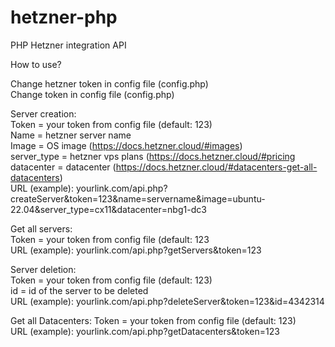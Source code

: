 # hetzner-php
PHP Hetzner integration API

How to use?

Change hetzner token in config file (config.php)<br>
Change token in config file (config.php)<br>

Server creation:<br>
Token = your token from config file (default: 123)<br>
Name = hetzner server name<br>
Image = OS image (https://docs.hetzner.cloud/#images)<br>
server_type = hetzner vps plans (https://docs.hetzner.cloud/#pricing<br>
datacenter = datacenter (https://docs.hetzner.cloud/#datacenters-get-all-datacenters)<br>
URL (example): yourlink.com/api.php?createServer&token=123&name=servername&image=ubuntu-22.04&server_type=cx11&datacenter=nbg1-dc3<br>

Get all servers:<br>
Token = your token from config file (default: 123<br>
URL (example): yourlink.com/api.php?getServers&token=123<br>

Server deletion:<br>
Token = your token from config file (default: 123)<br>
id = id of the server to be deleted<br>
URL (example): yourlink.com/api.php?deleteServer&token=123&id=4342314<br>

Get all Datacenters:
Token = your token from config file (default: 123)<br>
URL (example): yourlink.com/api.php?getDatacenters&token=123<br>
